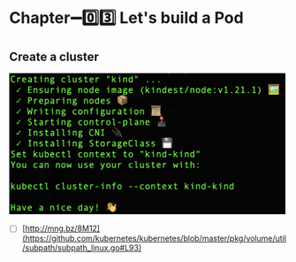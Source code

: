 # Chapter:heavy_minus_sign::zero::three: Let's build a Pod

## Create a cluster

<img src="../images/kind-return.png" width=500 > </img>


- [ ] [http://mng.bz/8M12](https://github.com/kubernetes/kubernetes/blob/master/pkg/volume/util/subpath/subpath_linux.go#L93)
